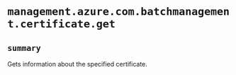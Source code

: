 # `management.azure.com.batchmanagement.certificate.get`

## `summary`
Gets information about the specified certificate.


